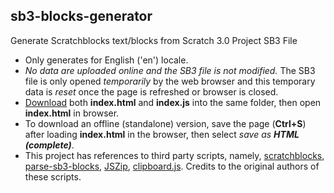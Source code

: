 ## sb3-blocks-generator
Generate Scratchblocks text/blocks from Scratch 3.0 Project SB3 File
- Only generates for English ('en') locale. 
- *No data are uploaded online and the SB3 file is not modified.* The SB3 file is only opened *temporarily* by the web browser and this temporary data is *reset* once the page is refreshed or browser is closed. 
- [Download](https://github.com/seahzs/sb3-blocks-generator/archive/refs/heads/main.zip) both **index.html** and **index.js** into the same folder, then open **index.html** in browser.
- To download an offline (standalone) version, save the page (**Ctrl+S**) after loading **index.html** in the browser, then select *save as **HTML (complete)***.
- This project has references to third party scripts, namely, [scratchblocks](https://github.com/scratchblocks/scratchblocks), [parse-sb3-blocks](https://github.com/apple502j/parse-sb3-blocks), [JSZip](https://github.com/Stuk/jszip), [clipboard.js](https://github.com/zenorocha/clipboard.js). Credits to the original authors of these scripts.
